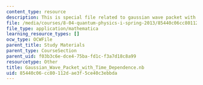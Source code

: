 ```yaml
---
content_type: resource
description: This is special file related to gaussian wave packet with time dependence.
file: /media/courses/8-04-quantum-physics-i-spring-2013/85440c06cc80112dae3f5ce40c3ebbda_Gaussian_Wave_Packet_with_Time_Dependence.nb
file_type: application/mathematica
learning_resource_types: []
ocw_type: OCWFile
parent_title: Study Materials
parent_type: CourseSection
parent_uid: f03b3c6e-dce4-75ba-fd1c-f3a7d18c8a99
resourcetype: Other
title: Gaussian_Wave_Packet_with_Time_Dependence.nb
uid: 85440c06-cc80-112d-ae3f-5ce40c3ebbda
---
```

